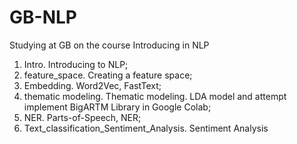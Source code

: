 # GB-NLP
Studying at GB on the course Introducing in NLP
1. Intro. Introducing to NLP;
2. feature_space. Creating a feature space;
3. Embedding. Word2Vec, FastText;
4. thematic modeling. Thematic modeling. LDA model and attempt implement BigARTM Library in Google Colab;
5. NER. Parts-of-Speech, NER;
6. Text_classification_Sentiment_Analysis. Sentiment Analysis
